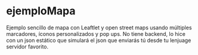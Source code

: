 # ejemploMapa
Ejemplo sencillo de mapa con Leaftlet y open street maps usando múltiples marcadores, íconos personalizados y pop ups.
No tiene backend, lo hice con un json estático que simulará el json que enviarás tú desde tu lenjuage servidor favorito.
